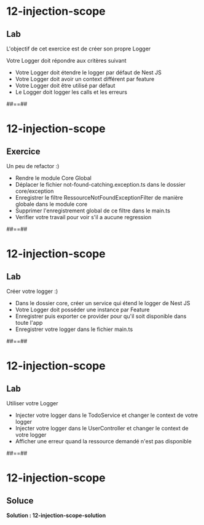 <!-- .slide: class="exercice" -->
# 12-injection-scope
## Lab
L'objectif de cet exercice est de créer son propre Logger

Votre Logger doit répondre aux critères suivant
- Votre Logger doit étendre le logger par défaut de Nest JS
- Votre Logger doit avoir un context différent par feature
- Votre Logger doit être utilisé par défaut
- Le Logger doit logger les calls et les erreurs

##==##

<!-- .slide: class="exercice" -->
# 12-injection-scope
## Exercice
Un peu de refactor :)

- Rendre le module Core Global
- Déplacer le fichier not-found-catching.exception.ts dans le dossier core/exception
- Enregistrer le filtre RessourceNotFoundExceptionFilter de manière globale dans le module core
- Supprimer l'enregistrement global de ce filtre dans le main.ts
- Verifier votre travail pour voir s'il a aucune regression

##==##

<!--.slide: class="exercice" -->
# 12-injection-scope
## Lab
Créer votre logger :)

- Dans le dossier core, créer un service qui étend le logger de Nest JS
- Votre Logger doit posséder une instance par Feature
- Enregistrer puis exporter ce provider pour qu'il soit disponible dans toute l'app
- Enregistrer votre logger dans le fichier main.ts

##==##

<!-- .slide: class="exercice" -->
# 12-injection-scope
## Lab
Utiliser votre Logger

- Injecter votre logger dans le TodoService et changer le context de votre logger
- Injecter votre logger dans le UserController et changer le context de votre logger
- Afficher une erreur quand la ressource demandé n'est pas disponible

##==##

<!-- .slide: class="exercice" -->
# 12-injection-scope
## Soluce
**Solution : 12-injection-scope-solution**
<!-- .element: class="full-center" -->
